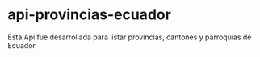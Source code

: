 # api-provincias-ecuador
Esta Api fue desarrollada para listar provincias, cantones y parroquias de Ecuador
